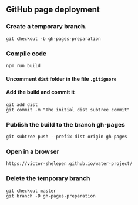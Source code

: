 ## GitHub page deployment
### Create a temporary branch.
```
git checkout -b gh-pages-preparation
```
### Compile code
```
npm run build
```

#### Uncomment `dist` folder in the file `.gitignore`
#### Add the build and commit it

```
git add dist
git commit -m "The initial dist subtree commit"
```
### Publish the build to the branch gh-pages
```
git subtree push --prefix dist origin gh-pages
```
### Open in a browser
```
https://victor-shelepen.github.io/water-project/
```
### Delete the temporary branch
```
git checkout master
git branch -D gh-pages-preparation
```